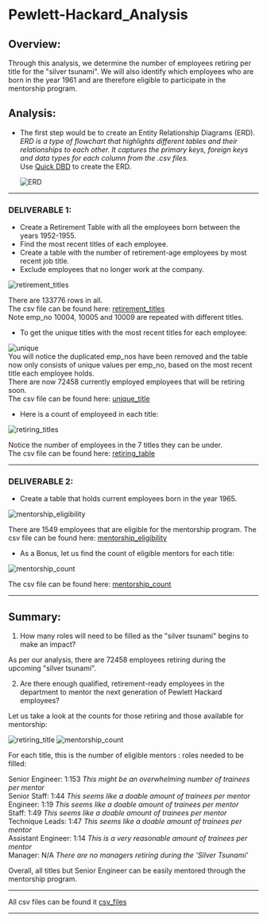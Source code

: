 # Pewlett-Hackard_Analysis

## Overview:  

Through this analysis, we determine the number of employees retiring per title for the "silver tsunami". We will also identify which employees who are born in the year 1961 and are therefore eligible to participate in the mentorship program.

## Analysis:  

* The first step would be to create an Entity Relationship Diagrams (ERD).  
_ERD is a type of flowchart that highlights different tables and their relationships to each other. It captures the primary keys, foreign keys and data types for each column from the .csv files._  
  Use [Quick DBD](http://quickdatabasediagrams.com/) to create the ERD.
  
  ![ERD](https://github.com/SoumyaAbraham/Pewlett-Hackard_Analysis/blob/main/Screenshots/EmployeeDB.png)
  
---

### DELIVERABLE 1:

   * Create a Retirement Table with all the employees born between the years 1952-1955.
   * Find the most recent titles of each employee.
   * Create a table with the number of retirement-age employees by most recent job title. 
   * Exclude employees that no longer work at the company.
    
   ![retirement_titles](https://github.com/SoumyaAbraham/Pewlett-Hackard_Analysis/blob/main/Screenshots/retirement_titles.png)   
   
   There are 133776 rows in all.  
   The csv file can be found here: [retirement_titles](https://github.com/SoumyaAbraham/Pewlett-Hackard_Analysis/blob/main/Data/retirement_titles.csv)  
   Note emp_no 10004, 10005 and 10009 are repeated with different titles.   
   
   * To get the unique titles with the most recent titles for each employee:  
    
   ![unique](https://github.com/SoumyaAbraham/Pewlett-Hackard_Analysis/blob/main/Screenshots/unique_titles.png)  
   You will notice the duplicated emp_nos have been removed and the table now only consists of  unique values per emp_no, based on the most recent title each employee holds.  
   There are now 72458 currently employed employees that will be retiring soon.  
   The csv file can be found here: [unique_title](https://github.com/SoumyaAbraham/Pewlett-Hackard_Analysis/blob/main/Data/unique_titles.csv)  
   
   * Here is a count of employeed in each title:
   
   ![retiring_titles](https://github.com/SoumyaAbraham/Pewlett-Hackard_Analysis/blob/main/Screenshots/retiring_titles.png)  
   
   
   Notice the number of employees in the 7 titles they can be under.  
   The csv file can be found here: [retiring_table](https://github.com/SoumyaAbraham/Pewlett-Hackard_Analysis/blob/main/Data/retiring_titles.csv)  
   
---

  ### DELIVERABLE 2:  
  
   * Create a table that holds current employees born in the year 1965.  
    
   ![mentorship_eligibility](https://github.com/SoumyaAbraham/Pewlett-Hackard_Analysis/blob/main/Screenshots/mentorship_eligibility.png)  
    
   There are 1549 employees that are eligible for the mentorship program. The csv file can be found here: [mentorship_eligibility](https://github.com/SoumyaAbraham/Pewlett-Hackard_Analysis/blob/main/Data/mentorship_eligibility.csv)   
   
   * As a Bonus, let us find the count of eligible mentors for each title:  
   
   ![mentorship_count](https://github.com/SoumyaAbraham/Pewlett-Hackard_Analysis/blob/main/Screenshots/mentorship_count.png)  
   
   The csv file can be found here: [mentorship_count](https://github.com/SoumyaAbraham/Pewlett-Hackard_Analysis/blob/main/Data/mentorship_count.csv)
   
---   
   
   ## Summary:  
   
   1. How many roles will need to be filled as the "silver tsunami" begins to make an impact?  
   
   As per our analysis, there are 72458 employees retiring during the upcoming "silver tsunami".   
   
   2. Are there enough qualified, retirement-ready employees in the department to mentor the next generation of Pewlett Hackard employees?
   
   Let us take a look at the counts for those retiring and those available for mentorship:  
   
   ![retiring_title](https://github.com/SoumyaAbraham/Pewlett-Hackard_Analysis/blob/main/Screenshots/retiring_count.png) ![mentorship_count](https://github.com/SoumyaAbraham/Pewlett-Hackard_Analysis/blob/main/Screenshots/eligibility_count.png)  
   
  For each title, this is the number of eligible mentors : roles needed to be filled:  
  
  Senior Engineer: 1:153  _This might be an overwhelming number of trainees per mentor_  
  Senior Staff: 1:44 _This seems like a doable amount of trainees per mentor_  
  Engineer: 1:19 _This seems like a doable amount of trainees per mentor_  
  Staff: 1:49 _This seems like a doable amount of trainees per mentor_  
  Technique Leads: 1:47 _This seems like a doable amount of trainees per mentor_  
  Assistant Engineer: 1:14 _This is a very reasonable amount of trainees per mentor_  
  Manager: N/A _There are no managers retiring during the 'Silver Tsunami'_  
  
  Overall, all titles but Senior Engineer can be easily mentored through the mentorship program.  
  
  ---
  
  All csv files can be found it [csv_files](https://github.com/SoumyaAbraham/Pewlett-Hackard_Analysis/tree/main/Data)
  
  ---
   
   
   
    
    
    
    
   
   
   
   
   

